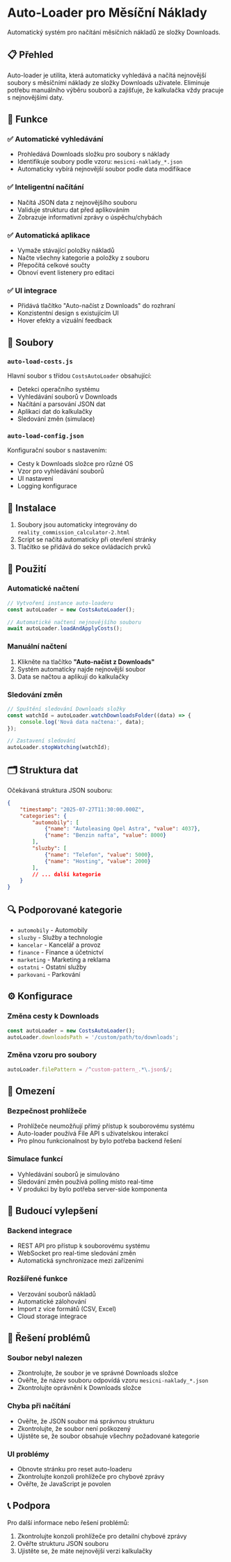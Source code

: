 # Auto-Loader pro Měsíční Náklady

Automatický systém pro načítání měsíčních nákladů ze složky Downloads.

## 📋 Přehled

Auto-loader je utilita, která automaticky vyhledává a načítá nejnovější soubory s měsíčními náklady ze složky Downloads uživatele. Eliminuje potřebu manuálního výběru souborů a zajišťuje, že kalkulačka vždy pracuje s nejnovějšími daty.

## 🚀 Funkce

### ✅ Automatické vyhledávání
- Prohledává Downloads složku pro soubory s náklady
- Identifikuje soubory podle vzoru: `mesicni-naklady_*.json`
- Automaticky vybírá nejnovější soubor podle data modifikace

### ✅ Inteligentní načítání
- Načítá JSON data z nejnovějšího souboru
- Validuje strukturu dat před aplikováním
- Zobrazuje informativní zprávy o úspěchu/chybách

### ✅ Automatická aplikace
- Vymaže stávající položky nákladů
- Načte všechny kategorie a položky z souboru
- Přepočítá celkové součty
- Obnoví event listenery pro editaci

### ✅ UI integrace
- Přidává tlačítko "Auto-načíst z Downloads" do rozhraní
- Konzistentní design s existujícím UI
- Hover efekty a vizuální feedback

## 📁 Soubory

### `auto-load-costs.js`
Hlavní soubor s třídou `CostsAutoLoader` obsahující:
- Detekci operačního systému
- Vyhledávání souborů v Downloads
- Načítání a parsování JSON dat
- Aplikaci dat do kalkulačky
- Sledování změn (simulace)

### `auto-load-config.json`
Konfigurační soubor s nastavením:
- Cesty k Downloads složce pro různé OS
- Vzor pro vyhledávání souborů
- UI nastavení
- Logging konfigurace

## 🔧 Instalace

1. Soubory jsou automaticky integrovány do `reality_commission_calculator-2.html`
2. Script se načítá automaticky při otevření stránky
3. Tlačítko se přidává do sekce ovládacích prvků

## 📖 Použití

### Automatické načtení
```javascript
// Vytvoření instance auto-loaderu
const autoLoader = new CostsAutoLoader();

// Automatické načtení nejnovějšího souboru
await autoLoader.loadAndApplyCosts();
```

### Manuální načtení
1. Klikněte na tlačítko **"Auto-načíst z Downloads"**
2. Systém automaticky najde nejnovější soubor
3. Data se načtou a aplikují do kalkulačky

### Sledování změn
```javascript
// Spuštění sledování Downloads složky
const watchId = autoLoader.watchDownloadsFolder((data) => {
    console.log('Nová data načtena:', data);
});

// Zastavení sledování
autoLoader.stopWatching(watchId);
```

## 🗂️ Struktura dat

Očekávaná struktura JSON souboru:
```json
{
    "timestamp": "2025-07-27T11:30:00.000Z",
    "categories": {
        "automobily": [
            {"name": "Autoleasing Opel Astra", "value": 4037},
            {"name": "Benzin nafta", "value": 8000}
        ],
        "sluzby": [
            {"name": "Telefon", "value": 5000},
            {"name": "Hosting", "value": 2000}
        ],
        // ... další kategorie
    }
}
```

## 🔍 Podporované kategorie

- `automobily` - Automobily
- `sluzby` - Služby a technologie  
- `kancelar` - Kancelář a provoz
- `finance` - Finance a účetnictví
- `marketing` - Marketing a reklama
- `ostatni` - Ostatní služby
- `parkovani` - Parkování

## ⚙️ Konfigurace

### Změna cesty k Downloads
```javascript
const autoLoader = new CostsAutoLoader();
autoLoader.downloadsPath = '/custom/path/to/downloads';
```

### Změna vzoru pro soubory
```javascript
autoLoader.filePattern = /^custom-pattern_.*\.json$/;
```

## 🚨 Omezení

### Bezpečnost prohlížeče
- Prohlížeče neumožňují přímý přístup k souborovému systému
- Auto-loader používá File API s uživatelskou interakcí
- Pro plnou funkcionalnost by bylo potřeba backend řešení

### Simulace funkcí
- Vyhledávání souborů je simulováno
- Sledování změn používá polling místo real-time
- V produkci by bylo potřeba server-side komponenta

## 🔮 Budoucí vylepšení

### Backend integrace
- REST API pro přístup k souborovému systému
- WebSocket pro real-time sledování změn
- Automatická synchronizace mezi zařízeními

### Rozšířené funkce
- Verzování souborů nákladů
- Automatické zálohování
- Import z více formátů (CSV, Excel)
- Cloud storage integrace

## 🐛 Řešení problémů

### Soubor nebyl nalezen
- Zkontrolujte, že soubor je ve správné Downloads složce
- Ověřte, že název souboru odpovídá vzoru `mesicni-naklady_*.json`
- Zkontrolujte oprávnění k Downloads složce

### Chyba při načítání
- Ověřte, že JSON soubor má správnou strukturu
- Zkontrolujte, že soubor není poškozený
- Ujistěte se, že soubor obsahuje všechny požadované kategorie

### UI problémy
- Obnovte stránku pro reset auto-loaderu
- Zkontrolujte konzoli prohlížeče pro chybové zprávy
- Ověřte, že JavaScript je povolen

## 📞 Podpora

Pro další informace nebo řešení problémů:
1. Zkontrolujte konzoli prohlížeče pro detailní chybové zprávy
2. Ověřte strukturu JSON souboru
3. Ujistěte se, že máte nejnovější verzi kalkulačky
